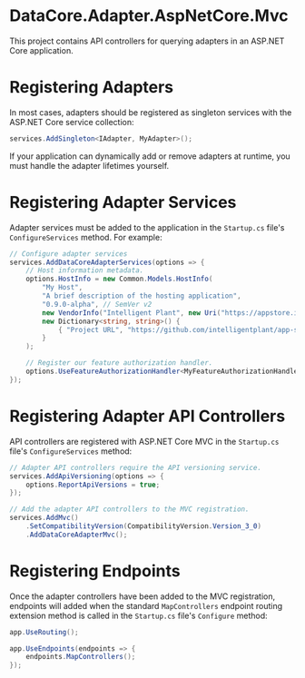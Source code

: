 ﻿# DataCore.Adapter.AspNetCore.Mvc

This project contains API controllers for querying adapters in an ASP.NET Core application.


# Registering Adapters

In most cases, adapters should be registered as singleton services with the ASP.NET Core service collection:

```csharp
services.AddSingleton<IAdapter, MyAdapter>();
```

If your application can dynamically add or remove adapters at runtime, you must handle the adapter lifetimes yourself.


# Registering Adapter Services

Adapter services must be added to the application in the `Startup.cs` file's `ConfigureServices` method. For example:

```csharp
// Configure adapter services
services.AddDataCoreAdapterServices(options => {
    // Host information metadata.
    options.HostInfo = new Common.Models.HostInfo(
        "My Host",
        "A brief description of the hosting application",
        "0.9.0-alpha", // SemVer v2
        new VendorInfo("Intelligent Plant", new Uri("https://appstore.intelligentplant.com")),
        new Dictionary<string, string>() {
            { "Project URL", "https://github.com/intelligentplant/app-store-connect-adapters" }
        }
    );

    // Register our feature authorization handler.
    options.UseFeatureAuthorizationHandler<MyFeatureAuthorizationHandler>();
});
```


# Registering Adapter API Controllers

API controllers are registered with ASP.NET Core MVC in the `Startup.cs` file's `ConfigureServices` method:

```csharp
// Adapter API controllers require the API versioning service.
services.AddApiVersioning(options => {
    options.ReportApiVersions = true;
});

// Add the adapter API controllers to the MVC registration.
services.AddMvc()
    .SetCompatibilityVersion(CompatibilityVersion.Version_3_0)
    .AddDataCoreAdapterMvc();
```


# Registering Endpoints

Once the adapter controllers have been added to the MVC registration, endpoints will added when the standard `MapControllers` endpoint routing extension method is called in the `Startup.cs` file's `Configure` method:

```csharp
app.UseRouting();

app.UseEndpoints(endpoints => {
    endpoints.MapControllers();
});
```